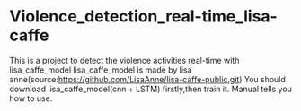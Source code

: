 # Violence_detection_real-time_lisa-caffe
This is a project to detect the violence activities real-time with lisa_caffe_model
lisa_caffe_model is made by lisa anne(source:https://github.com/LisaAnne/lisa-caffe-public.git)
You should download lisa_caffe_model(cnn + LSTM) firstly,then train it.
Manual tells you how to use.
